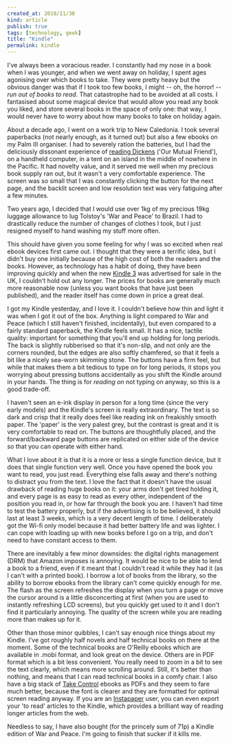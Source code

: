 ```yaml
---
created_at: 2010/11/30
kind: article
publish: true
tags: [technology, geek]
title: "Kindle"
permalink: kindle
---
```


I've always been a voracious reader. I constantly had my nose in a book when I was younger, and when we went away on holiday, I spent ages agonising over which books to take. They were pretty heavy but the obvious danger was that if I took too few books, I might -- oh, the horror! -- *run out of books to read*. That catastrophe had to be avoided at all costs. I fantasised about some magical device that would allow you read any book you liked, and store several books in the space of only one: that way, I would never have to worry about how many books to take on holiday again.

About a decade ago, I went on a work trip to New Caledonia. I took several paperbacks (not nearly enough, as it turned out) but also a few ebooks on my Palm III organiser. I had to severely ration the batteries, but I had the deliciously dissonant experience of [reading Dickens][] ('Our Mutual Friend'), on a handheld computer, in a tent on an island in the middle of nowhere in the Pacific. It had novelty value, and it served me well when my precious book supply ran out, but it wasn't a very comfortable experience. The screen was so small that I was constantly clicking the button for the next page, and the backlit screen and low resolution text was very fatiguing after a few minutes.

Two years ago, I decided that I would use over 1kg of my precious 19kg luggage allowance to lug Tolstoy's 'War and Peace' to Brazil. I had to drastically reduce the number of changes of clothes I took, but I just resigned myself to hand washing my stuff more often.

This should have given you some feeling for why I was so excited when real ebook devices first came out. I thought that they were a terrific idea, but I didn't buy one initially because of the high cost of both the readers and the books. However, as technology has a habit of doing, they have been improving quickly and when the new [Kindle 3][] was advertised for sale in the UK, I couldn't hold out any longer. The prices for books are generally much more reasonable now (unless you want books that have just been published), and the reader itself has come down in price a great deal.

I got my Kindle yesterday, and I love it. I couldn't believe how thin and light it was when I got it out of the box. Anything is light compared to War and Peace (which I still haven't finished, incidentally), but even compared to a fairly standard paperback, the Kindle feels small. It has a nice, tactile quality: important for something that you'll end up holding for long periods. The back is slightly rubberised so that it's non-slip, and not only are the corners rounded, but the edges are also softly chamfered, so that it feels a bit like a nicely sea-worn skimming stone. The buttons have a firm feel, but while that makes them a bit tedious to type on for long periods, it stops you worrying about pressing buttons accidentally as you shift the Kindle around in your hands. The thing is for *reading on* not typing on anyway, so this is a good trade-off.

I haven't seen an e-ink display in person for a long time (since the very early models) and the Kindle's screen is really extraordinary. The text is so dark and crisp that it really does feel like reading ink on freakishly smooth paper. The 'paper' is the very palest grey, but the contrast is great and it is very comfortable to read on. The buttons are thoughtfully placed, and the forward/backward page buttons are replicated on either side of the device so that you can operate with either hand.

What I love about it is that it is a more or less a single function device, but it does that single function very well. Once you have opened the book you want to read, you just read. Everything else falls away and there's nothing to distract you from the text. I love the fact that it doesn't have the usual drawback of reading huge books on it: your arms don't get tired holding it, and every page is as easy to read as every other, independent of the position you read in, or how far through the book you are. I haven't had time to test the battery properly, but if the advertising is to be believed, it should last at least 3 weeks, which is a very decent length of time. I deliberately got the Wi-fi only model because it had better battery life and was lighter. I can cope with loading up with new books before I go on a trip, and don't need to have constant access to them.

There are inevitably a few minor downsides: the digital rights management (DRM) that Amazon imposes is annoying. It would be nice to be able to lend a book to a friend, even if it meant that I couldn't read it while they had it (as I can't with a printed book). I borrow a lot of books from the library, so the ability to borrow ebooks from the library can't come quickly enough for me. The flash as the screen refreshes the display when you turn a page or move the cursor around is a little disconcerting at first (when you are used to instantly refreshing LCD screens), but you quickly get used to it and I don't find it particularly annoying. The quality of the screen while you are reading more than makes up for it. 

Other than those minor quibbles, I can't say enough nice things about my Kindle. I've got roughly half novels and half technical books on there at the moment. Some of the technical books are O'Reilly ebooks which are available in .mobi format, and look great on the device. Others are in PDF format which is a bit less convenient. You really need to zoom in a bit to see the text clearly, which means more scrolling around. Still, it's better than nothing, and means that I can read technical books in a comfy chair. I also have a big stack of [Take Control][] ebooks as PDFs and they seem to fare much better, because the font is clearer and they are formatted for optimal screen reading anyway. If you are an [Instapaper][] user, you can even export your 'to read' articles to the Kindle, which provides a brilliant way of reading longer articles from the web.

Needless to say, I have also bought (for the princely sum of 71p) a Kindle edition of War and Peace. I'm going to finish that sucker if it kills me.

[Kindle 3]: http://www.amazon.co.uk/Kindle-Wireless-Reader-Wifi-Graphite/dp/B002Y27P46/ref=amb_link_158512367_3?pf_rd_m=A3P5ROKL5A1OLE&pf_rd_s=right-csm-1&pf_rd_r=088RVZDRHXCCQJKN18V4&pf_rd_t=101&pf_rd_p=219778427&pf_rd_i=468294
[reading Dickens]: http://www.rousette.org.uk/blog/archives/whats-on-my-treo-600-part-1/
[Take Control]: http://www.takecontrolbooks.com/
[Instapaper]: http://instapaper.com/

